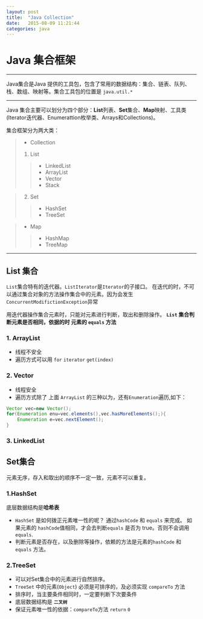 ```yaml
---
layout: post
title:  "Java Collection"
date:   2015-08-09 11:21:44
categories: java
---
```


# Java 集合框架

------

Java集合是Java 提供的工具包，包含了常用的数据结构：集合、链表、队列、栈、数组、映射等。集合工具包的位置是 `java.util.*`

-------
Java 集合主要可以划分为四个部分：**List**列表、**Set**集合、**Map**映射、工具类(Iterator迭代器、Enumerattion枚举类、Arrays和Collections)。


集合框架分为两大类：

> * Collection
> 1. List
 > > * LinkedList
 > > * ArrayList
 > > * Vector
 > > * Stack
 
> 2. Set
> > * HashSet
> > * TreeSet

> * Map
> > *  HashMap
> > * TreeMap

------
## List 集合
`List`集合特有的迭代器。`ListIterator`是`Iterator`的子接口。
在迭代的时，不可以通过集合对象的方法操作集合中的元素。因为会发生`ConcurrentModifictionException`异常

用迭代器操作集合元素时，只能对元素进行判断，取出和删除操作。
**`List` 集合判断元素是否相同，依据的时 元素的 `equals` 方法**

### 1. ArrayList

- 线程不安全
- 遍历方式可以用 `for` `iterator` `get(index)`

### 2. Vector
- 线程安全
- 遍历方式除了 上面 `ArrayList` 的三种以为，还有`Enumeration`遍历,如下：

``` java
Vector vec=new Vector();
for(Enumeration enu=vec.elements(),vec.hasMoreElements();){
    Enumeration e=vec.nextElement();
}
```

### 3. LinkedList
## Set集合
元素无序，存入和取出的顺序不一定一致，元素不可以重复。
### 1.HashSet
底层数据结构是**哈希表**

- `HashSet` 是如何拨正元素唯一性的呢？
通过`hashCode` 和 `equals` 来完成。
如果元素的 `hashCode`值相同，才会去判断`equals` 是否为 true。否则不会调用 `equals`.
- 判断元素是否存在，以及删除等操作，依赖的方法是元素的`hashCode` 和 `equals` 方法。

### 2.TreeSet
- 可以对Set集合中的元素进行自然排序。
- `TreeSet` 中的元素(`Object`) 必须是可排序的，及必须实现 `compareTo` 方法
- 排序时，当主要条件相同时，一定要判断下次要条件
- 底层数据结构是 **`二叉树`**
- 保证元素唯一性的依据：`compareTo`方法 `return` `0`


